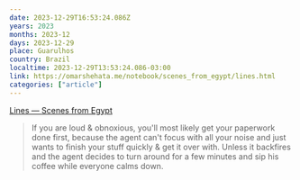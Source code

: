 ```yaml
---
date: 2023-12-29T16:53:24.086Z
years: 2023
months: 2023-12
days: 2023-12-29
place: Guarulhos
country: Brazil
localtime: 2023-12-29T13:53:24.086-03:00
link: https://omarshehata.me/notebook/scenes_from_egypt/lines.html
categories: ["article"]
---
```

[Lines — Scenes from Egypt](https://omarshehata.me/notebook/scenes_from_egypt/lines.html)

> If you are loud & obnoxious, you'll most likely get your paperwork done first, because the agent can't focus with all your noise and just wants to finish your stuff quickly & get it over with. Unless it backfires and the agent decides to turn around for a few minutes and sip his coffee while everyone calms down.
